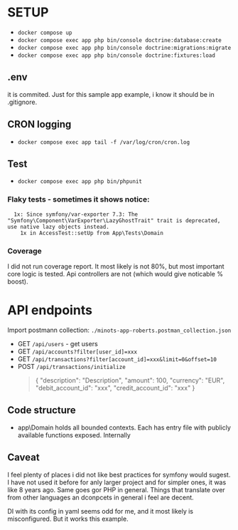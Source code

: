 # SETUP

- `docker compose up`
- `docker compose exec app php bin/console doctrine:database:create`
- `docker compose exec app php bin/console doctrine:migrations:migrate`
- `docker compose exec app php bin/console doctrine:fixtures:load`

## .env

it is commited. Just for this sample app example, i know it should be in .gitignore.

## CRON logging

- `docker compose exec app tail -f /var/log/cron/cron.log`

## Test

- `docker compose exec app php bin/phpunit`

### Flaky tests - sometimes it shows notice:
```
  1x: Since symfony/var-exporter 7.3: The "Symfony\Component\VarExporter\LazyGhostTrait" trait is deprecated, use native lazy objects instead.
    1x in AccessTest::setUp from App\Tests\Domain
```

### Coverage

I did not run coverage report. It most likely is not 80%, but most important core logic is tested. Api controllers are not (which would give noticable % boost).

# API endpoints

Import postmann collection: `./minots-app-roberts.postman_collection.json`

- GET `/api/users` - get users
- GET `/api/accounts?filter[user_id]=xxx`
- GET `/api/transactions?filter[account_id]=xxx&limit=0&offset=10`
- POST `/api/transactions/initialize`
  > {
  >   "description": "Description",
  >   "amount": 100,
  >   "currency": "EUR",
  >   "debit_account_id": "xxx",
  >   "credit_account_id": "xxx"
  > }

## Code structure

- app\Domain holds all bounded contexts.
  Each has entry file with publicly available functions exposed.
  Internally 

## Caveat

I feel plenty of places i did not like best practices for symfony would sugest. I have not used it before for anly larger project and for simpler ones, it was like 8 years ago. Same goes gor PHP in general. Things that translate over from other languages an dconpcets in general i feel are decent.

DI with its config in yaml seems odd for me, and it most likely is misconfigured. But it works this example.